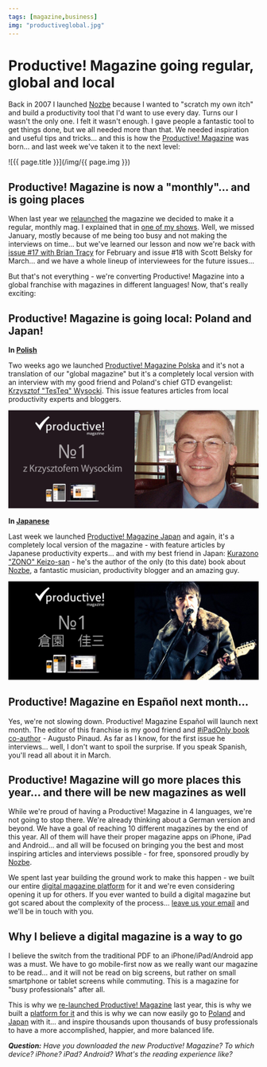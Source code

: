 ```yaml
---
tags: [magazine,business]
img: "productiveglobal.jpg"
---
```


# Productive! Magazine going regular, global and local

Back in 2007 I launched [Nozbe][n] because I wanted to "scratch my own itch" and build a productivity tool that I'd want to use every day. Turns our I wasn't the only one. I felt it wasn't enough. I gave people a fantastic tool to get things done, but we all needed more than that. We needed inspiration and useful tips and tricks... and this is how the [Productive! Magazine](https://sliwinski.com/magazine) was born... and last week we've taken it to the next level:

<!--More-->

![{{ page.title }}](/img/{{ page.img }})

## Productive! Magazine is now a "monthly"... and is going places

When last year we [relaunched][re] the magazine we decided to make it a regular, monthly mag. I explained that in [one of my shows][pp]. Well, we missed January, mostly because of me being too busy and not making the interviews on time... but we've learned our lesson and now we're back with [issue #17 with Brian Tracy](https://sliwinski.com/pm17) for February and issue #18 with Scott Belsky for March... and we have a whole lineup of interviewees for the future issues...

But that's not everything - we're converting Productive! Magazine into a global franchise with magazines in different languages! Now, that's really exciting:



## Productive! Magazine is going local: Poland and Japan!

**In [Polish][pl]**

Two weeks ago we launched [Productive! Magazine Polska][pl] and it's not a translation of our "global magazine" but it's a completely local version with an interview with my good friend and Poland's chief GTD evangelist: [Krzysztof "TesTeq" Wysocki][pl1]. This issue features articles from local productivity experts and bloggers.

![Productive! Magazine going regular, global and local 2](/img/productiveglobal-2.jpg)

**In [Japanese][jp]**

Last week we launched [Productive! Magazine Japan][jp] and again, it's a completely local version of the magazine - with feature articles by Japanese productivity experts... and with my best friend in Japan: [Kurazono "ZONO" Keizo-san][jp1] - he's the author of the only (to this date) book about [Nozbe][n], a fantastic musician, productivity blogger and an amazing guy.

![Productive! Magazine going regular, global and local 3](/img/productiveglobal-3.jpg)

## Productive! Magazine en Español next month...

Yes, we're not slowing down. Productive! Magazine Español will launch next month. The editor of this franchise is my good friend and [#iPadOnly book co-author][#iPadOnly] - Augusto Pinaud. As far as I know, for the first issue he interviews... well, I don't want to spoil the surprise. If you speak Spanish, you'll read all about it in March.

## Productive! Magazine will go more places this year... and there will be new magazines as well

While we're proud of having a Productive! Magazine in 4 languages, we're not going to stop there. We're already thinking about a German version and beyond. We have a goal of reaching 10 different magazines by the end of this year. All of them will have their proper magazine apps on iPhone, iPad and Android... and all will be focused on bringing you the best and most inspiring articles and interviews possible - for free, sponsored proudly by [Nozbe][n].

We spent last year building the ground work to make this happen - we built our entire [digital magazine platform][mg] for it and we're even considering opening it up for others. If you ever wanted to build a digital magazine but got scared about the complexity of the process... [leave us your email][mg] and we'll be in touch with you.

## Why I believe a digital magazine is a way to go

I believe the switch from the traditional PDF to an iPhone/iPad/Android app was a must. We have to go mobile-first now as we really want our magazine to be read... and it will not be read on big screens, but rather on small smartphone or tablet screens while commuting. This is a magazine for "busy professionals" after all.

This is why we [re-launched Productive! Magazine][re] last year, this is why we built a [platform for it][mg] and this is why we can now easily go to [Poland][pl] and [Japan][jp] with it... and inspire thousands upon thousands of busy professionals to have a more accomplished, happier, and more balanced life.

***Question:*** *Have you downloaded the new Productive! Magazine? To which device? iPhone? iPad? Android? What's the reading experience like?*


[pl]: http://www.productivemag.pl
[pl1]: http://www.productivemag.pl/1
[jp]: http://www.productivemag.jp
[jp1]: http://www.productivemag.jp/1
[mg]: http://www.mgzines.com/
[re]: /magazine-relaunch/
[pp]: /productivemag-show/
[Dropbox]: http://db.tt/kD7Liux
[Evernote]: http://www.michaelsliwinski.com/how-i-use-evernote
[Nozbe]: http://www.nozbe.com/
[s]: http://www.nozbe.com/signup
[#iPadOnly]: http://ipadonly.net/
[Productive! Magazine]: http://www.productivemag.com/
[Productive! Show]: /show
[Twitter]: http://twitter.com/MSliwinski



[n]: https://michael.gratis/nozbe